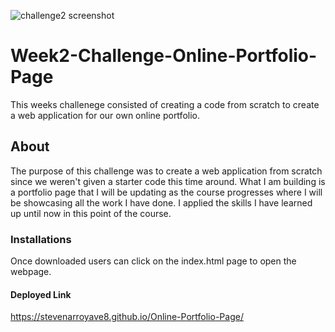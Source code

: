 ![challenge2 screenshot](https://user-images.githubusercontent.com/128537787/231919499-61d0b81b-d866-4140-9a0b-1aae9f5ff7d8.png)
# Week2-Challenge-Online-Portfolio-Page
This weeks challenege consisted of creating a code from scratch to create a web application for our own online portfolio.
## About 
The purpose of this challenge was to create a web application from scratch since we weren't given a starter code this time around. What I am building is a portfolio page that I will be updating as the course progresses where I will be showcasing all the work I have done. I applied the skills I have learned up until now in this point of the course.
### Installations
Once downloaded users can click on the index.html page to open the webpage.
#### Deployed Link
https://stevenarroyave8.github.io/Online-Portfolio-Page/
